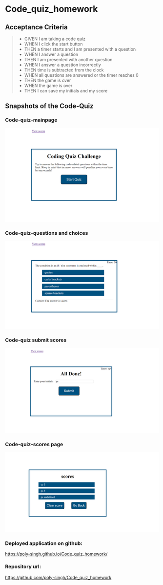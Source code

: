# Code_quiz_homework
## Acceptance Criteria

> - GIVEN I am taking a code quiz
> - WHEN I click the start button
> - THEN a timer starts and I am presented with a question
> - WHEN I answer a question
> - THEN I am presented with another question
> - WHEN I answer a question incorrectly
> - THEN time is subtracted from the clock
> - WHEN all questions are answered or the timer reaches 0
> - THEN the game is over
> - WHEN the game is over
> - THEN I can save my initials and my score

## Snapshots of the Code-Quiz
### Code-quiz-mainpage
![code-quiz-main](code-quiz_mainpage.png)
### Code-quiz-questions and choices
![code-quiz-questions](code_quiz_questions.png)
### Code-quiz submit scores
![code-quiz-submit](code_quiz_submit.png)
### Code-quiz-scores page
![code-quiz-scores](code-quiz-scores.png)

### Deployed application on github:
https://poly-singh.github.io/Code_quiz_homework/

### Repository url:
https://github.com/poly-singh/Code_quiz_homework



